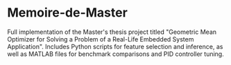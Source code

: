 # Memoire-de-Master
Full implementation of the Master's thesis project titled "Geometric Mean Optimizer for Solving a Problem of a Real-Life Embedded System Application". Includes Python scripts for feature selection and inference, as well as MATLAB files for benchmark comparisons and PID controller tuning.
